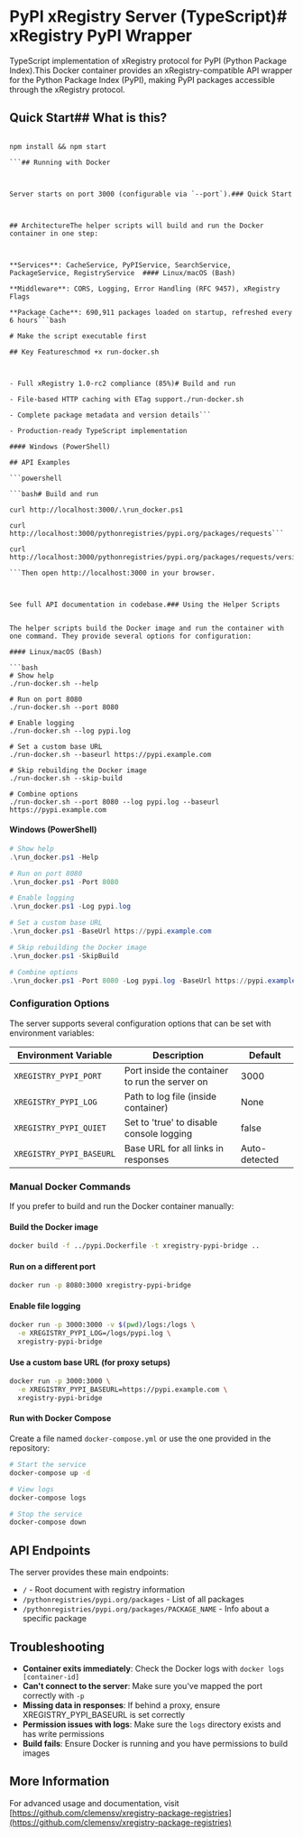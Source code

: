# PyPI xRegistry Server (TypeScript)# xRegistry PyPI Wrapper



TypeScript implementation of xRegistry protocol for PyPI (Python Package Index).This Docker container provides an xRegistry-compatible API wrapper for the Python Package Index (PyPI), making PyPI packages accessible through the xRegistry protocol.



## Quick Start## What is this?



```bashThis server creates a bridge between the PyPI package repository and the xRegistry API standard. It allows you to query PyPI packages using xRegistry client tools and APIs.

npm install && npm start

```## Running with Docker



Server starts on port 3000 (configurable via `--port`).### Quick Start



## ArchitectureThe helper scripts will build and run the Docker container in one step:



**Services**: CacheService, PyPIService, SearchService, PackageService, RegistryService  #### Linux/macOS (Bash)

**Middleware**: CORS, Logging, Error Handling (RFC 9457), xRegistry Flags  

**Package Cache**: 690,911 packages loaded on startup, refreshed every 6 hours```bash

# Make the script executable first

## Key Featureschmod +x run-docker.sh



- Full xRegistry 1.0-rc2 compliance (85%)# Build and run

- File-based HTTP caching with ETag support./run-docker.sh

- Complete package metadata and version details```

- Production-ready TypeScript implementation

#### Windows (PowerShell)

## API Examples

```powershell

```bash# Build and run

curl http://localhost:3000/.\run_docker.ps1

curl http://localhost:3000/pythonregistries/pypi.org/packages/requests```

curl http://localhost:3000/pythonregistries/pypi.org/packages/requests/versions

```Then open http://localhost:3000 in your browser.



See full API documentation in codebase.### Using the Helper Scripts


The helper scripts build the Docker image and run the container with one command. They provide several options for configuration:

#### Linux/macOS (Bash)

```bash
# Show help
./run-docker.sh --help

# Run on port 8080
./run-docker.sh --port 8080

# Enable logging
./run-docker.sh --log pypi.log

# Set a custom base URL
./run-docker.sh --baseurl https://pypi.example.com

# Skip rebuilding the Docker image
./run-docker.sh --skip-build

# Combine options
./run-docker.sh --port 8080 --log pypi.log --baseurl https://pypi.example.com
```

#### Windows (PowerShell)

```powershell
# Show help
.\run_docker.ps1 -Help

# Run on port 8080
.\run_docker.ps1 -Port 8080

# Enable logging
.\run_docker.ps1 -Log pypi.log

# Set a custom base URL
.\run_docker.ps1 -BaseUrl https://pypi.example.com

# Skip rebuilding the Docker image
.\run_docker.ps1 -SkipBuild

# Combine options
.\run_docker.ps1 -Port 8080 -Log pypi.log -BaseUrl https://pypi.example.com
```

### Configuration Options

The server supports several configuration options that can be set with environment variables:

| Environment Variable | Description | Default |
|---------------------|-------------|---------|
| `XREGISTRY_PYPI_PORT` | Port inside the container to run the server on | 3000 |
| `XREGISTRY_PYPI_LOG` | Path to log file (inside container) | None |
| `XREGISTRY_PYPI_QUIET` | Set to 'true' to disable console logging | false |
| `XREGISTRY_PYPI_BASEURL` | Base URL for all links in responses | Auto-detected |

### Manual Docker Commands

If you prefer to build and run the Docker container manually:

#### Build the Docker image

```bash
docker build -f ../pypi.Dockerfile -t xregistry-pypi-bridge ..
```

#### Run on a different port

```bash
docker run -p 8080:3000 xregistry-pypi-bridge
```

#### Enable file logging

```bash
docker run -p 3000:3000 -v $(pwd)/logs:/logs \
  -e XREGISTRY_PYPI_LOG=/logs/pypi.log \
  xregistry-pypi-bridge
```

#### Use a custom base URL (for proxy setups)

```bash
docker run -p 3000:3000 \
  -e XREGISTRY_PYPI_BASEURL=https://pypi.example.com \
  xregistry-pypi-bridge
```

#### Run with Docker Compose

Create a file named `docker-compose.yml` or use the one provided in the repository:

```bash
# Start the service
docker-compose up -d

# View logs
docker-compose logs

# Stop the service
docker-compose down
```

## API Endpoints

The server provides these main endpoints:

- `/` - Root document with registry information
- `/pythonregistries/pypi.org/packages` - List of all packages
- `/pythonregistries/pypi.org/packages/PACKAGE_NAME` - Info about a specific package

## Troubleshooting

- **Container exits immediately**: Check the Docker logs with `docker logs [container-id]`
- **Can't connect to the server**: Make sure you've mapped the port correctly with `-p`
- **Missing data in responses**: If behind a proxy, ensure XREGISTRY_PYPI_BASEURL is set correctly
- **Permission issues with logs**: Make sure the `logs` directory exists and has write permissions
- **Build fails**: Ensure Docker is running and you have permissions to build images

## More Information

For advanced usage and documentation, visit [https://github.com/clemensv/xregistry-package-registries](https://github.com/clemensv/xregistry-package-registries) 